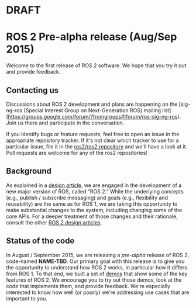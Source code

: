 # DRAFT

# ROS 2 Pre-alpha release (Aug/Sep 2015)

Welcome to the first release of ROS 2 software.  We hope that you try it
out and provide feedback.

## Contacting us

Discussions about ROS 2 development and plans are happening on the
[sig-ng-ros (Special Interest Group on Next-Generation ROS) mailing list]
(https://groups.google.com/forum/?fromgroups#!forum/ros-sig-ng-ros).  Join
us there and participate in the conversation.

If you identify bugs or feature requests, feel free to open an issue in the
appropriate repository tracker.  If it's not clear which tracker to use for
a particular issue, file it in the [ros2/ros2
repository](https://github.com/ros2/ros2/issues) and we'll have a look at
it.  Pull requests are welcome for any of the ros2 repositories!

## Background

As explained in a [design
article](http://design.ros2.org/articles/why_ros2.html), we are engaged in
the development of a new major version of ROS, called "ROS 2." While the
underlying concepts (e.g., publish / subscribe messaging) and goals (e.g.,
flexibility and reusability) are the same as for ROS 1, we are taking this
opportunity to make substantial changes to the system, including changing
some of the core APIs.  For a deeper treatment of those changes and their
rationale, consult the other [ROS 2 design
articles](http://design.ros.org).

## Status of the code

In August / September 2015, we are releasing a *pre-alpha* release of ROS
2, code-named **NAME-TBD**.  Our primary goal with this release is to give
you the opportunity to understand how ROS 2 works, in particular how it
differs from ROS 1.  To that end, we built a set of [demos](Tutorials) that
show some of the key features of ROS 2.  We encourage you to try out those
demos, look at the code that implements them, and provide feedback.  We're
especially interested to know how well (or poorly) we're addressing use
cases that are important to you.



